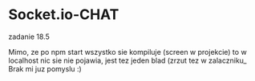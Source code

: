 # Socket.io-CHAT
zadanie 18.5

Mimo, ze po npm start wszystko sie kompiluje (screen w projekcie) to w localhost nic sie nie pojawia, jest tez jeden blad (zrzut tez w zalaczniku_
Brak mi juz pomyslu :) 
